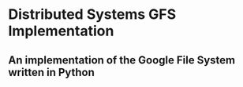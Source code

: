 Distributed Systems GFS Implementation
=======================================

An implementation of the Google File System written in Python
--------------------------------------------------------------

